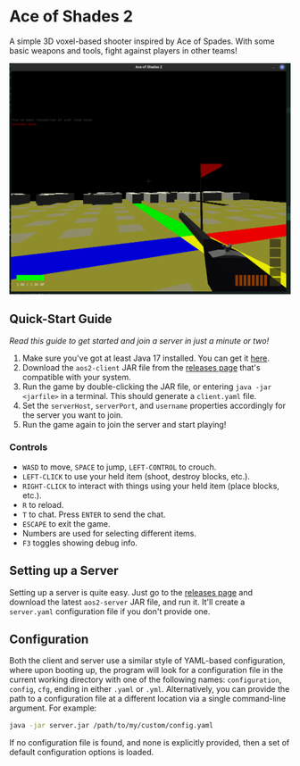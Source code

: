 # Ace of Shades 2
A simple 3D voxel-based shooter inspired by Ace of Spades. With some basic weapons and tools, fight against players in other teams!

![screenshot](/design/gameplay_screenshot.png?raw=true "Test")

## Quick-Start Guide
_Read this guide to get started and join a server in just a minute or two!_

1. Make sure you've got at least Java 17 installed. You can get it [here](https://adoptium.net/temurin/releases).
2. Download the `aos2-client` JAR file from the [releases page](https://github.com/andrewlalis/ace-of-shades-2/releases) that's compatible with your system.
3. Run the game by double-clicking the JAR file, or entering `java -jar <jarfile>` in a terminal. This should generate a `client.yaml` file.
4. Set the `serverHost`, `serverPort`, and `username` properties accordingly for the server you want to join.
5. Run the game again to join the server and start playing!

### Controls
- `WASD` to move, `SPACE` to jump, `LEFT-CONTROL` to crouch.
- `LEFT-CLICK` to use your held item (shoot, destroy blocks, etc.).
- `RIGHT-CLICK` to interact with things using your held item (place blocks, etc.).
- `R` to reload.
- `T` to chat. Press `ENTER` to send the chat.
- `ESCAPE` to exit the game.
- Numbers are used for selecting different items.
- `F3` toggles showing debug info.

## Setting up a Server
Setting up a server is quite easy. Just go to the [releases page](https://github.com/andrewlalis/ace-of-shades-2/releases) and download the latest `aos2-server` JAR file, and run it. It'll create a `server.yaml` configuration file if you don't provide one.

## Configuration
Both the client and server use a similar style of YAML-based configuration, where upon booting up, the program will look for a configuration file in the current working directory with one of the following names: `configuration`, `config`, `cfg`, ending in either `.yaml` or `.yml`. Alternatively, you can provide the path to a configuration file at a different location via a single command-line argument. For example:
```bash
java -jar server.jar /path/to/my/custom/config.yaml
```
If no configuration file is found, and none is explicitly provided, then a set of default configuration options is loaded.
